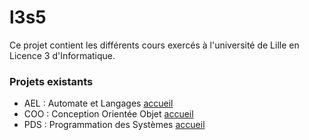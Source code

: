 # l3s5

Ce projet contient les différents cours exercés à l'université de Lille en Licence 3 d'Informatique.

### Projets existants

  * AEL : Automate et Langages [accueil](http://portail.fil.univ-lille1.fr/portail/index.php?dipl=L&sem=S5&ue=AEL&label=Pr%C3%A9sentation)
  * COO : Conception Orientée Objet [accueil](http://portail.fil.univ-lille1.fr/portail/index.php?dipl=L&sem=S5&ue=COO&label=Pr%C3%A9sentation)
  * PDS : Programmation des Systèmes [accueil](http://portail.fil.univ-lille1.fr/portail/index.php?dipl=L&sem=S5&ue=PDS&label=Pr%C3%A9sentation)
